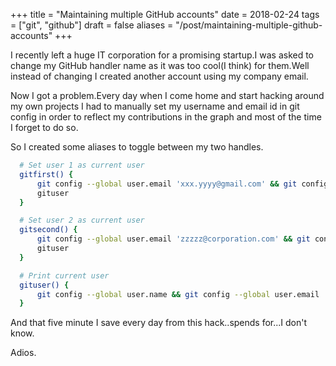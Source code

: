 +++
title = "Maintaining multiple GitHub accounts"
date = 2018-02-24
tags = ["git", "github"]
draft = false
aliases = "/post/maintaining-multiple-github-accounts"
+++

I recently left a huge IT corporation for a promising startup.I was
asked to change my GitHub handler name as it was too cool(I think) for
them.Well instead of changing I created another account using my company
email.

Now I got a problem.Every day when I come home and start hacking around
my own projects I had to manually set my username and email id in git
config in order to reflect my contributions in the graph and most of the
time I forget to do so.

So I created some aliases to toggle between my two handles.

```sh
  # Set user 1 as current user
  gitfirst() {
      git config --global user.email 'xxx.yyyy@gmail.com' && git config --global user.name 'mrprofessor'
      gituser
  }

  # Set user 2 as current user
  gitsecond() {
      git config --global user.email 'zzzzz@corporation.com' && git config --global user.name 'rudrabot'
      gituser
  }

  # Print current user
  gituser() {
      git config --global user.name && git config --global user.email
  }
```

And that five minute I save every day from this hack..spends for...I
don't know.

Adios.
